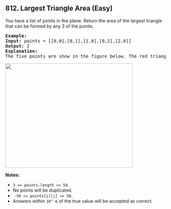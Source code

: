 <!--|This file generated by command(leetcode description); DO NOT EDIT.    |-->
<!--+----------------------------------------------------------------------+-->
<!--|@author    Openset <openset.wang@gmail.com>                           |-->
<!--|@link      https://github.com/openset                                 |-->
<!--|@home      https://github.com/openset/leetcode                        |-->
<!--+----------------------------------------------------------------------+-->

## 812. Largest Triangle Area (Easy)

<p>You have a list of points in the plane. Return the area of the largest triangle that can be formed by any 3 of the points.</p>

<pre>
<strong>Example:</strong>
<strong>Input:</strong> points = [[0,0],[0,1],[1,0],[0,2],[2,0]]
<strong>Output:</strong> 2
<strong>Explanation:</strong> 
The five points are show in the figure below. The red triangle is the largest.
</pre>

<p><img alt="" src="https://s3-lc-upload.s3.amazonaws.com/uploads/2018/04/04/1027.png" style="height:328px; width:400px" /></p>

<p><strong>Notes: </strong></p>

<ul>
	<li><code>3 &lt;= points.length &lt;= 50</code>.</li>
	<li>No points will be duplicated.</li>
	<li>&nbsp;<code>-50 &lt;= points[i][j] &lt;= 50</code>.</li>
	<li>Answers within&nbsp;<code>10^-6</code>&nbsp;of the true value will be accepted as correct.</li>
</ul>

<p>&nbsp;</p>
